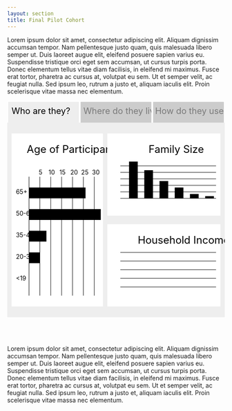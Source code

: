 ```yaml
---
layout: section
title: Final Pilot Cohort
---
```

<p>Lorem ipsum dolor sit amet, consectetur adipiscing elit. Aliquam dignissim accumsan tempor. Nam pellentesque justo quam, quis malesuada libero semper ut. Duis laoreet augue elit, eleifend posuere sapien varius eu. Suspendisse tristique orci eget sem accumsan, ut cursus turpis porta. Donec elementum tellus vitae diam facilisis, in eleifend mi maximus. Fusce erat tortor, pharetra ac cursus at, volutpat eu sem. Ut et semper velit, ac feugiat nulla. Sed ipsum leo, rutrum a justo et, aliquam iaculis elit. Proin scelerisque vitae massa nec elementum.</p>
<svg class="participantProfile" height="550px" width="100%">
	<g id="whoAreThey" class="profileTabs">
		<rect x="0" y="0" height="55px" width="33.33%" fill="#eee" stroke="#fff" stroke-width="4px" />
		<text x="2%" y="30px" font-size="20px">Who are they?</text>
	</g>
	<g id="whereTheyLive" class="profileTabs">
		<rect x="33.33%" y="0" height="55px" width="33.33%" fill="#ccc" stroke="#fff" stroke-width="4px" />
		<text x="35%" y="30px" font-size="20px" opacity=".4">Where do they live?</text>
	</g>
	<g id="howTheyUseEnergy" class="profileTabs">
		<rect x="66.67%" y="0" height="55px" width="33.33%" fill="#ccc" stroke="#fff" stroke-width="4px" />
		<text x="68%" y="30px" font-size="20px" opacity=".4">How do they use energy?</text>
	</g>
	<g id="howCharts" class="profileCharts">
		<rect x="0" y="50px" width="100%" height="450px" fill="#eee" stroke="none" />
		<g id="conservativeEnergyUser">
			<rect x="2%" y="75" height="195" width="96%" fill="#fff" stroke="none"></rect>
			<line x1="10%" x2="90%" y1="175" y2="175" stroke="#000000"></line>
			<circle class="conCircle" cx="10%" cy="175" r="2"></circle>
			<circle class="conCircle" cx="30%" cy="175" r="24"></circle>
			<circle class="conCircle" cx="50%" cy="175" r="26"></circle>
			<circle class="conCircle" cx="70%" cy="175" r="16"></circle>
			<circle class="conCircle" cx="90%" cy="175" r="7"></circle>
			<text x="10%" y="220">Not an</text>
			<text x="10%" y="240">Energy Saver</text>
			<text x="80%" y="220">Serious Energy</text>
			<text x="80%" y="240">Saver</text>
		</g>
		<g id="efficientHome">
			<rect x="2%" y="285" height="195" width="96%" fill="#fff" stroke="none"></rect>
			<line x1="10%" x2="90%" y1="385" y2="385" stroke="#000000"></line>
			<circle class="effCircle" cx="10%" cy="385" r="17"></circle>
			<circle class="effCircle" cx="30%" cy="385" r="24"></circle>
			<circle class="effCircle" cx="50%" cy="385" r="16"></circle>
			<circle class="effCircle" cx="70%" cy="385" r="12"></circle>
			<circle class="effCircle" cx="90%" cy="385" r="6"></circle>
			<text x="10%" y="430">Inefficient</text>
			<text x="10%" y="450">Home</text>
			<text x="80%" y="430">Highly Efficient</text>
			<text x="80%" y="450">Home</text>
		</g>
	</g>
	<g id="whereCharts" class="profileCharts">
		<rect x="0" y="50px" width="100%" height="450px" fill="#eee" stroke="none" />
		<g>
			<rect x="2%" y="75" height="400" width="30%" fill="#fff" stroke="none"></rect>
		</g>
		<rect x="34%" y="75" height="190" width="64%" fill="#fff" stroke="none"></rect>
		<rect x="34%" y="285" height="190" width="64%" fill="#fff" stroke="none"></rect>
	</g>
	<g id="whoCharts" class="profileCharts">
		<rect x="0" y="50px" width="100%" height="450px" fill="#eee" stroke="none" />
		<g id="age">	
			<rect x="2%" y="75" height="400" width="42%" fill="#fff" stroke="none"></rect>
			<text class="chartTitle" x="9%" y="120" font-size="1.5rem">Age of Participants</text> 
			<rect class="whoBar" x="10%" y="200" width="26%" height="25"></rect>
			<rect class="whoBar" x="10%" y="250" width="33%" height="25"></rect>
			<rect class="whoBar" x="10%" y="300" width="8%" height="25"></rect>
			<rect class="whoBar" x="10%" y="350" width="5%" height="25"></rect>
			<rect class="whoBar" x="10%" y="400" width="0%" height="25"></rect>
			<line x1="10%" x2="10%" y1="175" y2="450" stroke="#000"></line>
			<g class="guidelines">
				<line x1="15%" x2="15%" y1="175" y2="450" stroke="#000"></line> 
				<line x1="20%" x2="20%" y1="175" y2="450" stroke="#000"></line> 
				<line x1="25%" x2="25%" y1="175" y2="450" stroke="#000"></line> 
				<line x1="30%" x2="30%" y1="175" y2="450" stroke="#000"></line> 
				<line x1="35%" x2="35%" y1="175" y2="450" stroke="#000"></line> 
				<line x1="40%" x2="40%" y1="175" y2="450" stroke="#000"></line> 
			</g>
			<text x="14.5%" y="170">5</text>
			<text x="19%" y="170">10</text>
			<text x="24%" y="170">15</text>
			<text x="29%" y="170">20</text>
			<text x="34%" y="170">25</text>
			<text x="39%" y="170">30</text>
			<text x="4%" y="215">65+</text>
			<text x="4%" y="265">50-64</text>
			<text x="4%" y="315">35-49</text>
			<text x="4%" y="365">20-34</text>
			<text x="4%" y="415"><19</text>
		</g>
		<g id="familySize">
			<rect x="46%" y="75" height="190" width="52%" fill="#fff" stroke="none"></rect>
			<text class="chartTitle" x="65%" y="120" font-size="1.5rem">Family Size</text>
			<rect class="whoBar" x="56%" y="140" width="4%" height="85" fill="#000"></rect>
			<rect class="whoBar" x="63%" y="160" width="4%" height="65" fill="#000"></rect>
			<rect class="whoBar" x="70%" y="185" width="4%" height="40" fill="#000"></rect>
			<rect class="whoBar" x="77%" y="200" width="4%" height="25" fill="#000"></rect>
			<rect class="whoBar" x="84%" y="215" width="4%" height="10" fill="#000"></rect>
			<rect class="whoBar" x="91%" y="220" width="4%" height="5" fill="#000"></rect>
			<line x1="52%" x2="96%" y1="225" y2="225" stroke="#000"></line>
			<g class="guidelines">
				<line x1="52%" x2="96%" y1="210" y2="210" stroke="#000"></line>
				<line x1="52%" x2="96%" y1="195" y2="195" stroke="#000"></line>
				<line x1="52%" x2="96%" y1="180" y2="180" stroke="#000"></line>
				<line x1="52%" x2="96%" y1="165" y2="165" stroke="#000"></line>
				<line x1="52%" x2="96%" y1="150" y2="150" stroke="#000"></line>
			</g>
			<g>
				<rect class="peopleIcon" x="57%"></rect>
				<circle class="peopleIconHead" cx="57.25%"></circle>
				<rect class="peopleIcon" x="64%"></rect>
				<circle class="peopleIconHead" cx="64.25%"></circle>
				<rect class="peopleIcon" x="65%"></rect>
				<circle class="peopleIconHead" cx="65.25%"></circle>
				<rect class="peopleIcon" x="71%"></rect>
				<circle class="peopleIconHead" cx="71.25%"></circle>
				<rect class="peopleIcon" x="72%"></rect>
				<circle class="peopleIconHead" cx="72.25%"></circle>
				<rect class="peopleIcon" x="73%"></rect>
				<circle class="peopleIconHead" cx="73.25%"></circle>
				<rect class="peopleIcon" x="77%"></rect>
				<circle class="peopleIconHead" cx="77.25%"></circle>
				<rect class="peopleIcon" x="78%"></rect>
				<circle class="peopleIconHead" cx="78.25%"></circle>
				<rect class="peopleIcon" x="79%"></rect>
				<circle class="peopleIconHead" cx="79.25%"></circle>
				<rect class="peopleIcon" x="80%"></rect>
				<circle class="peopleIconHead" cx="80.25%"></circle>
				<rect class="peopleIcon" x="83.5%"></rect>
				<circle class="peopleIconHead" cx="83.75%"></circle>
				<rect class="peopleIcon" x="84.5%"></rect>
				<circle class="peopleIconHead" cx="84.75%"></circle>
				<rect class="peopleIcon" x="85.5%"></rect>
				<circle class="peopleIconHead" cx="85.75%"></circle>
				<rect class="peopleIcon" x="86.5%"></rect>
				<circle class="peopleIconHead" cx="86.75%"></circle>
				<rect class="peopleIcon" x="87.5%"></rect>
				<circle class="peopleIconHead" cx="87.75%"></circle>
				<rect class="peopleIcon" x="90%"></rect>
				<circle class="peopleIconHead" cx="90.25%"></circle>
				<rect class="peopleIcon" x="91%"></rect>
				<circle class="peopleIconHead" cx="91.25%"></circle>
				<rect class="peopleIcon" x="92%"></rect>
				<circle class="peopleIconHead" cx="92.25%"></circle>
				<rect class="peopleIcon" x="93%"></rect>
				<circle class="peopleIconHead" cx="93.25%"></circle>
				<rect class="peopleIcon" x="94%"></rect>
				<circle class="peopleIconHead" cx="94.25%"></circle>
				<rect class="peopleIcon" x="95%"></rect>
				<circle class="peopleIconHead" cx="95.25%"></circle>
			</g>
		</g>
		<g id="income">
			<rect x="46%" y="285" height="190" width="52%" fill="#fff" stroke="none"></rect>
			<text class="chartTitle" x="60%" y="330" font-size="1.5rem">Household Income</text>
			<line x1="52%" x2="96%" y1="430" y2="430" stroke="#000"></line>
			<g class="guidelines">	
				<line x1="52%" x2="96%" y1="410" y2="410" stroke="#000"></line>
				<line x1="52%" x2="96%" y1="390" y2="390" stroke="#000"></line>
				<line x1="52%" x2="96%" y1="370" y2="370" stroke="#000"></line>
				<line x1="52%" x2="96%" y1="350" y2="350" stroke="#000"></line>
			</g>
		</g>
	</g>
</svg>
<p>Lorem ipsum dolor sit amet, consectetur adipiscing elit. Aliquam dignissim accumsan tempor. Nam pellentesque justo quam, quis malesuada libero semper ut. Duis laoreet augue elit, eleifend posuere sapien varius eu. Suspendisse tristique orci eget sem accumsan, ut cursus turpis porta. Donec elementum tellus vitae diam facilisis, in eleifend mi maximus. Fusce erat tortor, pharetra ac cursus at, volutpat eu sem. Ut et semper velit, ac feugiat nulla. Sed ipsum leo, rutrum a justo et, aliquam iaculis elit. Proin scelerisque vitae massa nec elementum.</p>